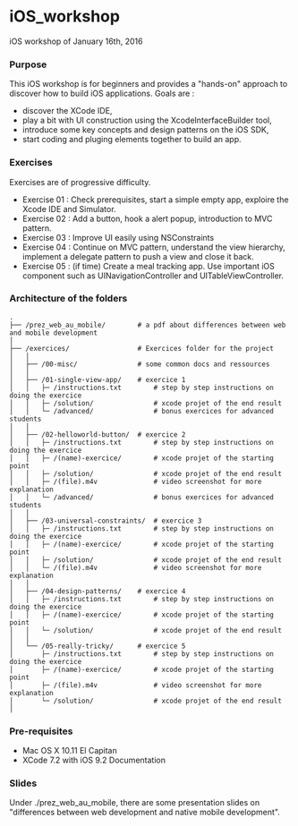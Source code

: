 # iOS_workshop
iOS workshop of January 16th, 2016

### Purpose
This iOS workshop is for beginners and provides a "hands-on" approach to discover how to build iOS applications. 
Goals are : 
- discover the XCode IDE, 
- play a bit with UI construction using the XcodeInterfaceBuilder tool, 
- introduce some key concepts and design patterns on the iOS SDK, 
- start coding and pluging elements together to build an app. 

### Exercises
Exercises are of progressive difficulty. 

- Exercise 01 : Check prerequisites, start a simple empty app, exploire the Xcode IDE and Simulator. 
- Exercise 02 : Add a button, hook a alert popup, introduction to MVC pattern.
- Exercise 03 : Improve UI easily using NSConstraints
- Exercise 04 : Continue on MVC pattern, understand the view hierarchy, implement a delegate pattern to push a view and close it back.
- Exercise 05 : (if time) Create a meal tracking app. Use important iOS component such as UINavigationController and UITableViewController.

### Architecture of the folders 
```
.
├── /prez_web_au_mobile/        # a pdf about differences between web and mobile development
│   
├── /exercices/                 # Exercices folder for the project
│   │
│   ├── /00-misc/               # some common docs and ressources
│   │
│   ├── /01-single-view-app/    # exercice 1
│   │   ├─ /instructions.txt    	# step by step instructions on doing the exercice
│   │   ├─ /solution/  				# xcode projet of the end result
│   │   └─ /advanced/  				# bonus exercices for advanced students
│   │
│   ├── /02-helloworld-button/  # exercice 2
│   │   ├─ /instructions.txt    	# step by step instructions on doing the exercice
│   │   ├─ /(name)-exercice/        # xcode projet of the starting point
│   │   ├─ /solution/  				# xcode projet of the end result
│   │   ├─ /(file).m4v  			# video screenshot for more explanation
│   │   └─ /advanced/  				# bonus exercices for advanced students
│   │
│   ├── /03-universal-constraints/  # exercice 3
│   │   ├─ /instructions.txt    	# step by step instructions on doing the exercice
│   │   ├─ /(name)-exercice/        # xcode projet of the starting point
│   │   ├─ /solution/  				# xcode projet of the end result
│   │   └─ /(file).m4v  			# video screenshot for more explanation
│   │
│   ├── /04-design-patterns/    # exercice 4
│   │   ├─ /instructions.txt        # step by step instructions on doing the exercice
│   │   ├─ /(name)-exercice/        # xcode projet of the starting point
│   │   └─ /solution/  				# xcode projet of the end result
│   │
│   └── /05-really-tricky/      # exercice 5
│       ├─ /instructions.txt        # step by step instructions on doing the exercice
│       ├─ /(name)-exercice/        # xcode projet of the starting point
│       ├─ /(file).m4v              # video screenshot for more explanation
│       └─ /solution/               # xcode projet of the end result
│
```

### Pre-requisites
- Mac OS X 10.11 El Capitan
- XCode 7.2 with iOS 9.2 Documentation


### Slides
Under ./prez_web_au_mobile, there are some presentation slides on "differences between web development and native mobile development".


